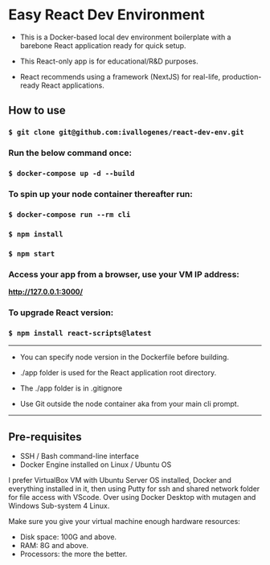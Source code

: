 # Easy React Dev Environment

- This is a Docker-based local dev environment boilerplate with a barebone React application ready for quick setup.

- This React-only app is for educational/R&D purposes.

- React recommends using a framework (NextJS) for real-life, production-ready React applications.

## How to use

### `$ git clone git@github.com:ivallogenes/react-dev-env.git`

### Run the below command once:

### `$ docker-compose up -d --build`

### To spin up your node container thereafter run:

### `$ docker-compose run --rm cli`

### `$ npm install`

### `$ npm start`

### Access your app from a browser, use your VM IP address:

**http://127.0.0.1:3000/**

### To upgrade React version:

### `$ npm install react-scripts@latest`

>
----
- You can specify node version in the Dockerfile before building.

- ./app folder is used for the React application root directory.
- The ./app folder is in .gitignore

- Use Git outside the node container aka from your main cli prompt.
----

## Pre-requisites

- SSH / Bash command-line interface
- Docker Engine installed on Linux / Ubuntu OS

I prefer VirtualBox VM with Ubuntu Server OS installed, Docker and everything installed in it, then using Putty for ssh and shared network folder for file access with VScode. Over using Docker Desktop with mutagen and Windows Sub-system 4 Linux.

Make sure you give your virtual machine enough hardware resources:

- Disk space: 100G and above.
- RAM: 8G and above.
- Processors: the more the better.
